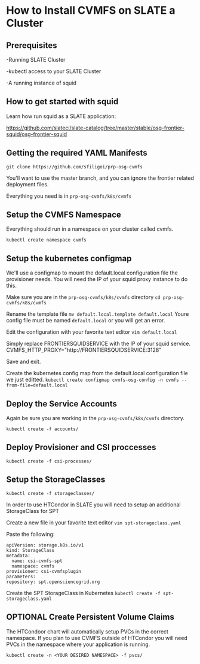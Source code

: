 # How to Install CVMFS on SLATE a Cluster

## Prerequisites

-Running SLATE Cluster 

-kubectl access to your SLATE Cluster

-A running instance of squid

## How to get started with squid

Learn how run squid as a SLATE application: 

https://github.com/slateci/slate-catalog/tree/master/stable/osg-frontier-squid/osg-frontier-squid

## Getting the required YAML Manifests 

`git clone https://github.com/sfiligoi/prp-osg-cvmfs`

You'll want to use the master branch, and you can ignore the frontier related deployment files.

Everything you need is in `prp-osg-cvmfs/k8s/cvmfs`

## Setup the CVMFS Namespace

Everything should run in a namespace on your cluster called cvmfs.

`kubectl create namespace cvmfs`

## Setup the kubernetes configmap

We'll use a configmap to mount the default.local configuration file the provisioner needs. You will need the IP of your squid proxy instance to do this. 

Make sure you are in the `prp-osg-cvmfs/k8s/cvmfs` directory
`cd prp-osg-cvmfs/k8s/cvmfs`

Rename the template file
`mv default.local.template default.local`
Youre config file must be named `default.local` or you will get an error.

Edit the configuration with your favorite text editor
`vim default.local`

Simply replace FRONTIERSQUIDSERVICE with the IP of your squid service. 
CVMFS_HTTP_PROXY="http://FRONTIERSQUIDSERVICE:3128"

Save and exit.

Create the kubernetes config map from the default.local configuration file we just editted.
`kubectl create configmap cvmfs-osg-config -n cvmfs --from-file=default.local`

## Deploy the Service Accounts

Again be sure you are working in the `prp-osg-cvmfs/k8s/cvmfs` directory.

`kubectl create -f accounts/`

## Deploy Provisioner and CSI proccesses 

`kubectl create -f csi-processes/`

## Setup the StorageClasses

`kubectl create -f storageclasses/`

In order to use HTCondor in SLATE you will need to setup an additional StorageClass for SPT

Create a new file in your favorite text editor 
`vim spt-storageclass.yaml`

Paste the following:

```
apiVersion: storage.k8s.io/v1
kind: StorageClass
metadata:
  name: csi-cvmfs-spt
  namespace: cvmfs
provisioner: csi-cvmfsplugin
parameters:
repository: spt.opensciencegrid.org
```

Create the SPT StorageClass in Kubernetes
`kubectl create -f spt-storageclass.yaml`

## OPTIONAL Create Persistent Volume Claims

The HTCondoor chart will automatically setup PVCs in the correct namespace. If you plan to use CVMFS outside of HTCondor you will need PVCs in the namespace where your application is running.

`kubectl create -n <YOUR DESIRED NAMESPACE> -f pvcs/`
